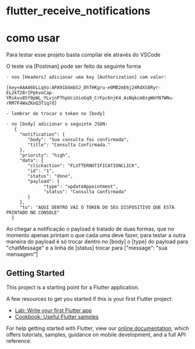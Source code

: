# flutter_receive_notifications

# como usar
  Para testar esse projeto basta compilar ele através do VSCode

   O teste via [Postman] pode ser feito da seguinte forma

    - nos [Headers] adicionar uma key [Authorization] com valor:
   
    [key=AAAA6bLLqVo:APA91bGmbSJ_DhTHKgru-e0MB2mE6j24RdXS8Ryr-EL2kT28rIPpkvoCap-YRskvu85f0pWL_YLvjnP7hpUciUioGq9_CrFpc6njK4_AsNqkcm8zgWmYN7WNu-rRM7F4WaZKnQ3T1q7d]

    - lembrar de trocar o token no [body]

    - no [body] adicionar o seguinte JSON:
       {
         "notification": {
            "body": "Sua consulta foi confirmada",
            "title": "Consulta Confirmada."
         },
         "priority": "high",
         "data": {
            "clickaction": "FLUTTERNOTIFICATIONCLICK",
            "id": "1",
            "status": "done",
            "payload": {
                  "type": "updateAppointment",
                  "status": "Consulta Confirmada"
            }
         },
         "to": "AQUI DENTRO VAI O TOKEN DO SEU DISPOSITIVO QUE ESTA PRINTADO NO CONSOLE"
      }

  Ao chegar a notificação o payload é tratado de duas formas, que no momento apenas printam o que cada uma deve fazer, para testar a outra maneira do payload é só trocar dentro no [body] o [type] do payload para "chatMessage"
  e a linha de [status] trocar para ["message": "sua mensagem"]

## Getting Started

This project is a starting point for a Flutter application.

A few resources to get you started if this is your first Flutter project:

- [Lab: Write your first Flutter app](https://flutter.dev/docs/get-started/codelab)
- [Cookbook: Useful Flutter samples](https://flutter.dev/docs/cookbook)

For help getting started with Flutter, view our
[online documentation](https://flutter.dev/docs), which offers tutorials,
samples, guidance on mobile development, and a full API reference.
